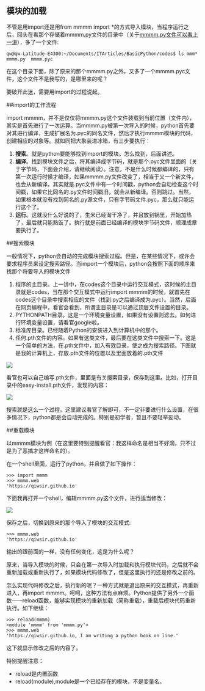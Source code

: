 ## 模块的加载

不管是用import还是用from mmmm import *的方式导入模块，当程序运行之后，回头在看那个存储着mmmm.py文件的目录中（关于[mmmm.py文件可以看上一讲](./223.md)），多了一个文件:

    qw@qw-Latitude-E4300:~/Documents/ITArticles/BasicPython/codes$ ls mmm*
    mmmm.py  mmmm.pyc

在这个目录下面，除了原来的那个mmmm.py之外，又多了一个mmmm.pyc文件，这个文件不是我写的，是哪里来的呢？

要破开此迷，需要用import的过程说起。

##import的工作流程

import mmmm，并不是仅仅将mmmm.py这个文件装载到当前位置（文件内），其实是首先进行了一次运算。当mmmm.py被第一次导入的时候，python首先要对其进行编译，生成扩展名为.pyc的同名文件，然后才执行mmmm模块的代码，创建相应的对象等。就如同把大象装进冰箱，有三步要执行：

1. **搜索**。就是python要能够找到import的模块。怎么找到，后面讲述。
2. **编译**。找到模块文件之后，将其编译成字节码，就是那个.pyc文件里面的（关于字节码，下面会介绍，请继续阅读）。注意，不是什么时候都编译的，只有第一次运行时候才编译，如果mmmm.py文件改变了，相当于又一个新文件，也会从新编译。其实就是.pyc文件中有一个时间戳，python会自动检查这个时间戳，如果它比同名的.py文件时间戳旧，就会从新编译。否则跳过。当然，如果根本就没有找到同名的.py源文件，只有字节码文件.pyc，那么就只能运行这个了。
3. **运行**。这就没什么好说的了，生米已经淘干净了，并且放到锅里，开始加热了，最后就只能熟饭了。执行就是前面已经编译的模块字节码文件，顺理成章要执行了。

##搜索模块

一般情况下，python会自动的完成模块搜索过程。但是，在某些情况下，或许会要求程序员来设定搜索路径。当import一个模块后，python会按照下面的顺序来找那个将要导入的模块文件

1. 程序的主目录。上一讲中，在codes这个目录中运行交互模式，这时候的主目录就是codes，当在那个交互模式中运行import mmmm的时候，就首先在codes这个目录中搜索相应的文件（找到.py之后编译成为.pyc）。当然，后面在网页编程中，看官会看到，所谓主目录是可以通过顶层文件设置的目录。
2. PYTHONPATH目录。这是一个环境变量设置，如果没有设置则滤去。如何进行环境变量设置，请看官google啦。
3. 标准库目录。已经随着Python的安装进入到计算机中的那个。
4. 任何.pth文件的内容。如果有这类文件，最后要在这类文件中搜索一下。这是一个简单的方法，在.pth文件中，加入有效目录，使之成为搜索路径。下图就是我的计算机上，存放.pth文件的位置以及里面放着的.pth文件

![](https://raw.githubusercontent.com/qiwsir/ITArticles/master/Pictures/22401.png)

看官也可以自己编写.pth文件，里面是有关搜索目录，保存到这里。比如，打开目录中的easy-install.pth文件，发现的内容：

![](https://raw.githubusercontent.com/qiwsir/ITArticles/master/Pictures/22402.png)

搜索就是这么一个过程。这里建议看官了解即可，不一定非要进行什么设置，在很多情况下，python都是会自动完成的。特别是初学者，暂且不要轻举妄动。

##重载模块

以mmmm模块为例（在这里要特别提醒看官：我这样命名是相当不好滴，只不过是为了恶搞才这样命名的）。

在一个shell里面，运行了python，并且做了如下操作：

    >>> import mmmm
    >>> mmmm.web
    'https://qiwsir.github.io'

下面我再打开一个shell，编辑mmmm.py这个文件，进行适当修改：

![](https://raw.githubusercontent.com/qiwsir/ITArticles/master/Pictures/22403.png)

保存之后，切换到原来的那个导入了模块的交互模式:

    >>> mmmm.web
    'https://qiwsir.github.io'

输出的跟前面的一样，没有任何变化，这是为什么呢？

原来，当导入模块的时候，只会在第一次导入时加载和执行模块代码，之后就不会重新加载或重新执行了，如果模块代码修改了，但是这里执行的还是修改之前的。

怎么实现代码修改之后，执行新的呢？一种方式就是退出原来的交互模式，再重新进入，再import mmmm。呵呵，这种方法有点麻烦。Python提供了另外一个函数——reload函数，能够实现模块的重新加载（简称重载），重载后模块代码重新执行。如下继续：

    >>> reload(mmmm)
    <module 'mmmm' from 'mmmm.py'>
    >>> mmmm.web
    'https://qiwsir.github.io, I am writing a python book on line.'

这下就显示修改之后的内容了。

特别提醒注意：

- reload是内置函数
- reload(module),module是一个已经存在的模块，不是变量名。
